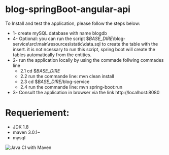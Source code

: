 # blog-springBoot-angular-api

To Install and test the application, please follow the steps below:
 - 1- create mySQL database with name blogdb
 - 4- Optional: you can run the script $_BASE_DIRE_\blog-service\src\main\resources\static\data.sql to create the table with the insert. 
   it is not ncessary to run this script, spring boot will create the tables automatically from the entities.
 - 2- run the application locally by using the commade follwing commades line
	 - 2.1 cd $_BASE_DIRE_
	 - 2.2 run the commande line: mvn clean install 
	 - 2.3 cd $_BASE_DIRE_/blog-service
	 - 2.4 run the commande line: mvn spring-boot:run 
 - 3- Consult the application in browser via the link http://localhost:8080 


# Requeriement: 
 - JDK 1.8 
 - maven 3.0.1~
 - mysql 
 
 ![Java CI with Maven](https://github.com/y-akhrif/blog-springBoot-angular-api/workflows/Java%20CI%20with%20Maven/badge.svg)



